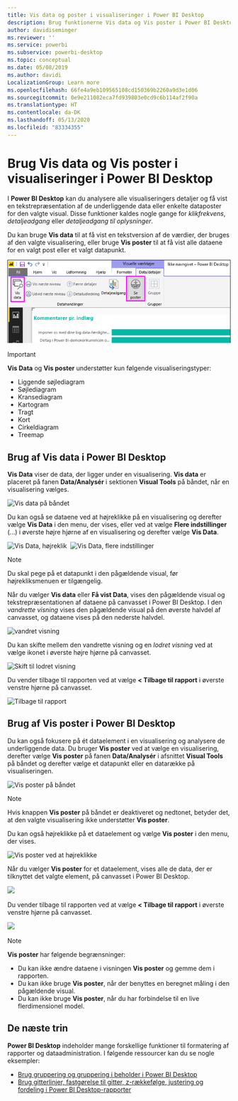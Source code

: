 ```yaml
---
title: Vis data og poster i visualiseringer i Power BI Desktop
description: Brug funktionerne Vis data og Vis poster i Power BI Desktop til at analysere oplysninger
author: davidiseminger
ms.reviewer: ''
ms.service: powerbi
ms.subservice: powerbi-desktop
ms.topic: conceptual
ms.date: 05/08/2019
ms.author: davidi
LocalizationGroup: Learn more
ms.openlocfilehash: 66fe4a9eb109565108cd150369b2260a9d3e1d06
ms.sourcegitcommit: 0e9e211082eca7fd939803e0cd9c6b114af2f90a
ms.translationtype: HT
ms.contentlocale: da-DK
ms.lasthandoff: 05/13/2020
ms.locfileid: "83334355"
---
```

# <a name="use-see-data-and-see-records-in-power-bi-desktop"></a>Brug Vis data og Vis poster i visualiseringer i Power BI Desktop
I **Power BI Desktop** kan du analysere alle visualiseringers detaljer og få vist en tekstrepræsentation af de underliggende data eller enkelte dataposter for den valgte visual. Disse funktioner kaldes nogle gange for *klikfrekvens*, *detaljeadgang* eller *detaljeadgang til oplysninger*.

Du kan bruge **Vis data** til at få vist en tekstversion af de værdier, der bruges af den valgte visualisering, eller bruge **Vis poster** til at få vist alle dataene for en valgt post eller et valgt datapunkt. 

![Vis data og Vis poster](media/desktop-see-data-see-records/see-data-record.png)

>[!IMPORTANT]
>**Vis Data** og **Vis poster** understøtter kun følgende visualiseringstyper:
>  - Liggende søjlediagram
>  - Søjlediagram
>  - Kransediagram
>  - Kartogram
>  - Tragt
>  - Kort
>  - Cirkeldiagram
>  - Treemap

## <a name="use-see-data-in-power-bi-desktop"></a>Brug af Vis data i Power BI Desktop

**Vis Data** viser de data, der ligger under en visualisering. **Vis data** er placeret på fanen **Data/Analysér** i sektionen **Visual Tools** på båndet, når en visualisering vælges.

![Vis data på båndet](media/desktop-see-data-see-records/see-data1.png)

Du kan også se dataene ved at højreklikke på en visualisering og derefter vælge **Vis Data** i den menu, der vises, eller ved at vælge **Flere indstillinger** (...) i øverste højre hjørne af en visualisering og derefter vælge **Vis Data**.

![Vis Data, højreklik](media/desktop-see-data-see-records/see-data2.png)&nbsp;&nbsp;![Vis Data, flere indstillinger](media/desktop-see-data-see-records/see-data3.png)

> [!NOTE]
> Du skal pege på et datapunkt i den pågældende visual, før højrekliksmenuen er tilgængelig.

Når du vælger **Vis data** eller **Få vist Data**, vises den pågældende visual og tekstrepræsentationen af dataene på canvasset i Power BI Desktop. I den *vandrette visning* vises den pågældende visual på den øverste halvdel af canvasset, og dataene vises på den nederste halvdel. 

![vandret visning](media/desktop-see-data-see-records/see-data4a.png)

Du kan skifte mellem den vandrette visning og en *lodret visning* ved at vælge ikonet i øverste højre hjørne på canvasset.

![Skift til lodret visning](media/desktop-see-data-see-records/see-data4.png)

Du vender tilbage til rapporten ved at vælge **< Tilbage til rapport** i øverste venstre hjørne på canvasset.

![Tilbage til rapport](media/desktop-see-data-see-records/see-data5.png)

## <a name="use-see-records-in-power-bi-desktop"></a>Brug af Vis poster i Power BI Desktop

Du kan også fokusere på ét dataelement i en visualisering og analysere de underliggende data. Du bruger **Vis poster** ved at vælge en visualisering, derefter vælge **Vis poster** på fanen **Data/Analysér** i afsnittet **Visual Tools** på båndet og derefter vælge et datapunkt eller en datarække på visualiseringen. 

![Vis poster på båndet](media/desktop-see-data-see-records/see-record1.png)

> [!NOTE]
> Hvis knappen **Vis poster** på båndet er deaktiveret og nedtonet, betyder det, at den valgte visualisering ikke understøtter **Vis poster**.

Du kan også højreklikke på et dataelement og vælge **Vis poster** i den menu, der vises.

![Vis poster ved at højreklikke](media/desktop-see-data-see-records/see-record2.png)

Når du vælger **Vis poster** for et dataelement, vises alle de data, der er tilknyttet det valgte element, på canvasset i Power BI Desktop. 

![](media/desktop-see-data-see-records/see-record3.png)

Du vender tilbage til rapporten ved at vælge **< Tilbage til rapport** i øverste venstre hjørne på canvasset.

![](media/desktop-see-data-see-records/see-record4.png)

> [!NOTE]
>**Vis poster** har følgende begrænsninger:
> - Du kan ikke ændre dataene i visningen **Vis poster** og gemme dem i rapporten.
> - Du kan ikke bruge **Vis poster**, når der benyttes en beregnet måling i den pågældende visual.
> - Du kan ikke bruge **Vis poster**, når du har forbindelse til en live flerdimensionel model.

## <a name="next-steps"></a>De næste trin
**Power BI Desktop** indeholder mange forskellige funktioner til formatering af rapporter og dataadministration. I følgende ressourcer kan du se nogle eksempler:

* [Brug gruppering og gruppering i beholder i Power BI Desktop](desktop-grouping-and-binning.md)
* [Brug gitterlinjer, fastgørelse til gitter, z-rækkefølge, justering og fordeling i Power BI Desktop-rapporter](desktop-gridlines-snap-to-grid.md)

